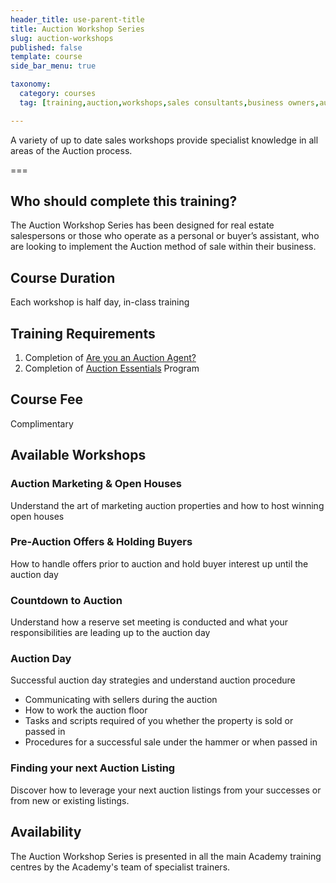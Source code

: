 ```yaml
---
header_title: use-parent-title
title: Auction Workshop Series
slug: auction-workshops
published: false
template: course
side_bar_menu: true

taxonomy:
  category: courses
  tag: [training,auction,workshops,sales consultants,business owners,auctioneer,managers]

---
```


A variety of up to date sales workshops provide specialist knowledge in all areas of the Auction process.

===

## Who should complete this training?
The Auction Workshop Series has been designed for real estate salespersons or those who operate as a personal or buyer’s assistant, who are looking to implement the Auction method of sale within their business.

## Course Duration
Each workshop is half day, in-class training

## Training Requirements
1. Completion of [Are you an Auction Agent?](/courses/auction/auction-agent)
2. Completion of [Auction Essentials](/courses/auction/auction-essentials) Program

## Course Fee
Complimentary 

## Available Workshops

### Auction Marketing & Open Houses
Understand the art of marketing auction properties and how to host winning open houses

### Pre-Auction Offers & Holding Buyers
How to handle offers prior to auction and hold buyer interest up until the auction day

### Countdown to Auction
Understand how a reserve set meeting is conducted and what your responsibilities are leading up to the auction day

### Auction Day
Successful auction day strategies and understand auction procedure
- Communicating with sellers during the auction
- How to work the auction floor
- Tasks and scripts required of you whether the property is sold or passed in
- Procedures for a successful sale under the hammer or when passed in

### Finding your next Auction Listing
Discover how to leverage your next auction listings from your successes or from new or existing listings.

## Availability
The Auction Workshop Series is presented in all the main Academy training centres by the Academy's team of specialist trainers.
